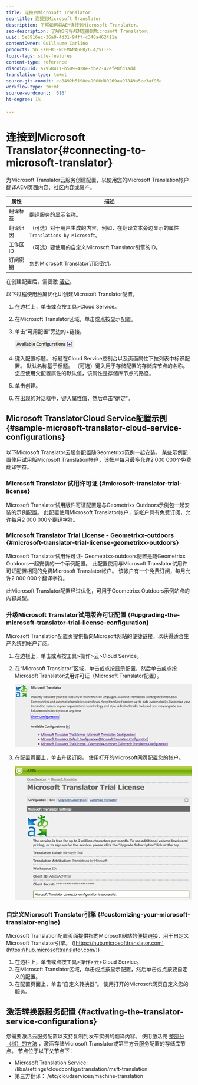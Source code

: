 ```yaml
---
title: 连接到Microsoft Translator
seo-title: 连接到Microsoft Translator
description: 了解如何将AEM连接到Microsoft Translator。
seo-description: 了解如何将AEM连接到Microsoft Translator。
uuid: 5e3916ec-36a0-4d31-94ff-c340a462411a
contentOwner: Guillaume Carlino
products: SG_EXPERIENCEMANAGER/6.4/SITES
topic-tags: site-features
content-type: reference
discoiquuid: a7958411-b509-428e-bbe2-42efe8fd1add
translation-type: tm+mt
source-git-commit: ec8492b5190ea9006d80269aa97849a5ee3af95e
workflow-type: tm+mt
source-wordcount: '616'
ht-degree: 1%

---
```



# 连接到Microsoft Translator{#connecting-to-microsoft-translator}

为Microsoft Translator云服务创建配置，以使用您的Microsoft Translation帐户翻译AEM页面内容、社区内容或资产。

| 属性 | 描述 |
|---|---|
| 翻译标签 | 翻译服务的显示名称。 |
| 翻译归因 | （可选）对于用户生成的内容，例如，在翻译文本旁边显示的属性 `Translations by Microsoft`。 |
| 工作区ID | （可选）要使用的自定义Microsoft Translator引擎的ID。 |
| 订阅密钥 | 您的Microsoft Translator订阅密钥。 |

在创建配置后，需要激 [活它](/help/sites-administering/tc-msconf.md#activating-the-translator-service-configurations)。

以下过程使用触屏优化UI创建Microsoft Translator配置。

1. 在边栏上，单击或点按工具>Cloud Service。
1. 在Microsoft Translator区域，单击或点按显示配置。
1. 单击“可用配置”旁边的+链接。

   ![chlimage_1-382](assets/chlimage_1-382.png)

1. 键入配置标题。 标题在Cloud Service控制台以及页面属性下拉列表中标识配置。 默认名称基于标题。 （可选）键入用于存储配置的存储库节点的名称。 您应使用父配置属性的默认值，该属性是存储库节点的路径。
1. 单击创建。
1. 在出现的对话框中，键入属性值，然后单击“确定”。

## Microsoft TranslatorCloud Service配置示例 {#sample-microsoft-translator-cloud-service-configurations}

以下Microsoft Translator云服务配置随Geometrixx范例一起安装。 某些示例配置使用试用版Microsoft Translation帐户，该帐户每月最多允许2 000 000个免费翻译字符。

### Microsoft Translator 试用许可证 {#microsoft-translator-trial-license}

Microsoft Translator试用版许可证配置是与Geometrixx Outdoors示例包一起安装的示例配置。 此配置使用Microsoft Translator帐户，该帐户具有免费订阅，允许每月2 000 000个翻译字符。

### Microsoft Translator Trial License - Geometrixx-outdoors {#microsoft-translator-trial-license-geometrixx-outdoors}

Microsoft Translator试用许可证- Geometrixx-outdoors配置是随Geometrixx Outdoors一起安装的一个示例配置。 此配置使用与Microsoft Translator试用许可证配置相同的免费Microsoft Translator帐户。 该帐户有一个免费订阅，每月允许2 000 000个翻译字符。

此Microsoft Translator配置经过优化，可用于Geometrixx Outdoors示例站点的内容类型。

### 升级Microsoft Translator试用版许可证配置 {#upgrading-the-microsoft-translator-trial-license-configuration}

Microsoft Translation配置页提供指向Microsoft网站的便捷链接，以获得适合生产系统的帐户订阅。

1. 在边栏上，单击或点按工具>操作>云>Cloud Service。
1. 在“Microsoft Translator”区域，单击或点按显示配置，然后单击或点按Microsoft Translator试用许可证（Microsoft Translator配置）。

   ![chlimage_1-383](assets/chlimage_1-383.png)

1. 在配置页面上，单击升级订阅。 使用打开的Microsoft网页配置您的帐户。

   ![chlimage_1-384](assets/chlimage_1-384.png)

### 自定义Microsoft Translator引擎 {#customizing-your-microsoft-translator-engine}

Microsoft Translation配置页面提供指向Microsoft网站的便捷链接，用于自定义Microsoft Translator引擎。 ([https://hub.microsofttranslator.com](https://hub.microsofttranslator.com/))

1. 在边栏上，单击或点按工具>操作>云>Cloud Service。
1. 在Microsoft Translator区域，单击或点按显示配置，然后单击或点按要自定义的配置。
1. 在配置页面上，单击“自定义转换器”。 使用打开的Microsoft网页自定义您的服务。

## 激活转换器服务配置 {#activating-the-translator-service-configurations}

您需要激活云服务配置以支持复制到发布实例的翻译内容。 使用激活完 [整部分（树）的方法](/help/sites-authoring/publishing-pages.md#publishing-and-unpublishing-a-tree) ，激活存储Microsoft Translator或第三方云服务配置的存储库节点。 节点位于以下父节点下：

* Microsoft Translation Service: /libs/settings/cloudconfigs/translation/msft-translation
* 第三方翻译： /etc/cloudservices/machine-translation

